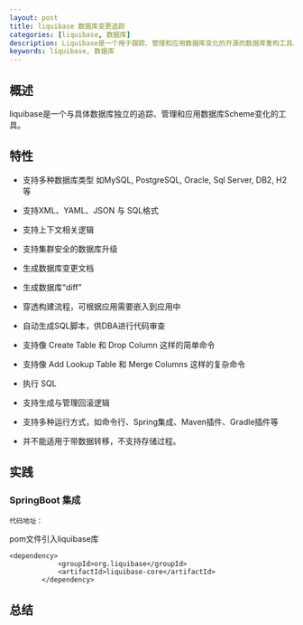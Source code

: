 ```yaml
---
layout: post
title: liquibase 数据库变更追踪
categories: [liquibase, 数据库]
description: Liquibase是一个用于跟踪、管理和应用数据库变化的开源的数据库重构工具。
keywords: liquibase, 数据库
---
```


## 概述

liquibase是一个与具体数据库独立的追踪、管理和应用数据库Scheme变化的工具。

## 特性

* 支持多种数据库类型 如MySQL, PostgreSQL, Oracle, Sql Server, DB2, H2等
* 支持XML、YAML、JSON 与 SQL格式
* 支持上下文相关逻辑
* 支持集群安全的数据库升级
* 生成数据库变更文档
* 生成数据库“diff”
* 穿透构建流程，可根据应用需要嵌入到应用中
* 自动生成SQL脚本，供DBA进行代码审查


* 支持像 Create Table 和 Drop Column 这样的简单命令
* 支持像 Add Lookup Table 和 Merge Columns 这样的复杂命令
* 执行 SQL
* 支持生成与管理回滚逻辑


* 支持多种运行方式，如命令行、Spring集成、Maven插件、Gradle插件等
* 并不能适用于带数据转移，不支持存储过程。

## 实践

### SpringBoot 集成

```
代码地址：
```

pom文件引入liquibase库
```
<dependency>
			<groupId>org.liquibase</groupId>
			<artifactId>liquibase-core</artifactId>
		</dependency>
```



## 总结
